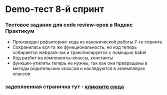 # Demo-тест 8-й спринт

### Тестовое задание для code review-еров в Яндекс Практикум
* Произведен рефакторинг кода из канонической работы 7-го спринта
* Сохранилась вся та же функциональность, но код теперь собирается webpack-ом и транспилируется с помощью babel
* Код разбит на компоненты-классы, константы
* функции-утилиты теперь не нужны, так как они превращены в методы родительских классов и наследуются в экземплярах классов

### задеплоенная страничка тут - [кликните сюда](https://gennady-bars.github.io/yandex-praktikum/)
